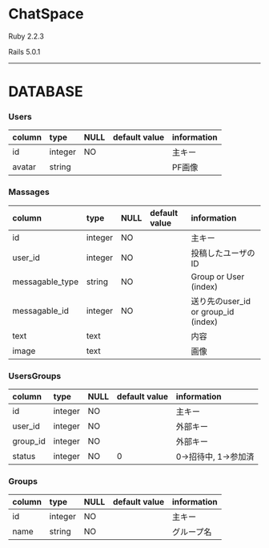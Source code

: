 # ChatSpace

Ruby 2.2.3

Rails 5.0.1

---

# DATABASE

### Users
| column   | type    | NULL | default value | information   |
|:---------|:--------|:-----|:--------------|:--------------|
| id       | integer | NO   |               | 主キー        |
| avatar   | string  |      |               | PF画像        |

### Massages
| column          | type    | NULL | default value | information                       |
|:----------------|:--------|:-----|:--------------|:----------------------------------|
| id              | integer | NO   |               | 主キー                             |
| user_id         | integer | NO   |               | 投稿したユーザのID                   |
| messagable_type | string  | NO   |               | Group or User (index)              |
| messagable_id   | integer | NO   |               | 送り先のuser_id or group_id (index) |
| text            | text    |      |               | 内容                               |
| image           | text    |      |               | 画像                               |

### UsersGroups
| column   | type    | NULL | default value | information        |
|:---------|:--------|:-----|:--------------|:-------------------|
| id       | integer | NO   |               | 主キー              |
| user_id  | integer | NO   |               | 外部キー            |
| group_id | integer | NO   |               | 外部キー            |
| status   | integer | NO   | 0             | 0->招待中, 1->参加済 |

### Groups
| column | type    | NULL | default value | information |
|:-------|:--------|:-----|:--------------|:------------|
| id     | integer | NO   |               | 主キー       |
| name   | string  | NO   |               | グループ名    |
